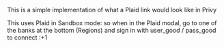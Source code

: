 This is a simple implementation of what a Plaid link would look like in Privy

This uses Plaid in Sandbox mode: so when in the Plaid modal, go to one of the banks at the bottom (Regions) and sign in with user_good / pass_good to connect :+1